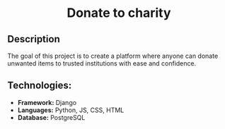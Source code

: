 <h1 align="center"> Donate to charity </h1>

## Description

The goal of this project is to create a platform where anyone can donate unwanted items to trusted institutions with ease and confidence.


## Technologies:
- **Framework:** Django
- **Languages:** Python, JS, CSS, HTML
- **Database:** PostgreSQL


